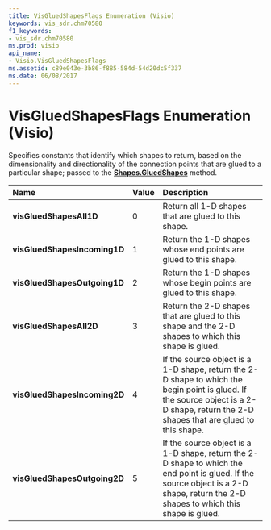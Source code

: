 ```yaml
---
title: VisGluedShapesFlags Enumeration (Visio)
keywords: vis_sdr.chm70580
f1_keywords:
- vis_sdr.chm70580
ms.prod: visio
api_name:
- Visio.VisGluedShapesFlags
ms.assetid: c89e043e-3b86-f885-584d-54d20dc5f337
ms.date: 06/08/2017
---
```



# VisGluedShapesFlags Enumeration (Visio)

Specifies constants that identify which shapes to return, based on the dimensionality and directionality of the connection points that are glued to a particular shape; passed to the **[Shapes.GluedShapes](shape-gluedshapes-method-visio.md)** method.



|**Name**|**Value**|**Description**|
|:-----|:-----|:-----|
| **visGluedShapesAll1D**|0|Return all 1-D shapes that are glued to this shape.|
| **visGluedShapesIncoming1D**|1|Return the 1-D shapes whose end points are glued to this shape.|
| **visGluedShapesOutgoing1D**|2|Return the 1-D shapes whose begin points are glued to this shape.|
| **visGluedShapesAll2D**|3|Return the 2-D shapes that are glued to this shape and the 2-D shapes to which this shape is glued. |
| **visGluedShapesIncoming2D**|4|If the source object is a 1-D shape, return the 2-D shape to which the begin point is glued. If the source object is a 2-D shape, return the 2-D shapes that are glued to this shape.|
| **visGluedShapesOutgoing2D**|5|If the source object is a 1-D shape, return the 2-D shape to which the end point is glued. If the source object is a 2-D shape, return the 2-D shapes to which this shape is glued.|

